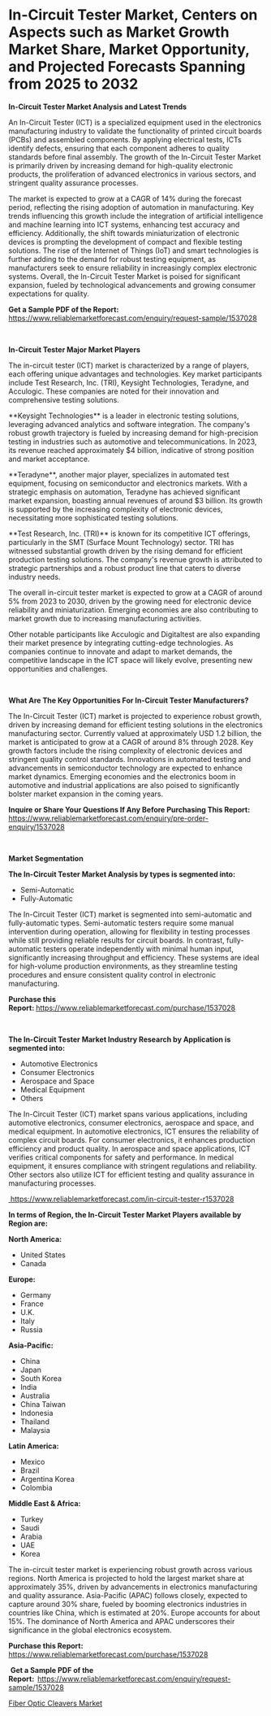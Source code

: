 <p><h1>In-Circuit Tester Market, Centers on Aspects such as Market Growth Market Share, Market Opportunity, and Projected Forecasts Spanning from 2025 to 2032</h1></p><p><strong>In-Circuit Tester Market Analysis and Latest Trends</strong></p>
<p><p>An In-Circuit Tester (ICT) is a specialized equipment used in the electronics manufacturing industry to validate the functionality of printed circuit boards (PCBs) and assembled components. By applying electrical tests, ICTs identify defects, ensuring that each component adheres to quality standards before final assembly. The growth of the In-Circuit Tester Market is primarily driven by increasing demand for high-quality electronic products, the proliferation of advanced electronics in various sectors, and stringent quality assurance processes.</p><p>The market is expected to grow at a CAGR of 14% during the forecast period, reflecting the rising adoption of automation in manufacturing. Key trends influencing this growth include the integration of artificial intelligence and machine learning into ICT systems, enhancing test accuracy and efficiency. Additionally, the shift towards miniaturization of electronic devices is prompting the development of compact and flexible testing solutions. The rise of the Internet of Things (IoT) and smart technologies is further adding to the demand for robust testing equipment, as manufacturers seek to ensure reliability in increasingly complex electronic systems. Overall, the In-Circuit Tester Market is poised for significant expansion, fueled by technological advancements and growing consumer expectations for quality.</p></p>
<p><strong>Get a Sample PDF of the Report:&nbsp;</strong> <a href="https://www.reliablemarketforecast.com/enquiry/request-sample/1537028?utm_campaign=3538&utm_medium=2&utm_source=Github&utm_content=ia&utm_term=06042025&utm_id=in-circuit-tester">https://www.reliablemarketforecast.com/enquiry/request-sample/1537028</a></p>
<p>&nbsp;</p>
<p><strong>In-Circuit Tester Major Market Players</strong></p>
<p><p>The in-circuit tester (ICT) market is characterized by a range of players, each offering unique advantages and technologies. Key market participants include Test Research, Inc. (TRI), Keysight Technologies, Teradyne, and Acculogic. These companies are noted for their innovation and comprehensive testing solutions.</p><p>**Keysight Technologies** is a leader in electronic testing solutions, leveraging advanced analytics and software integration. The company's robust growth trajectory is fueled by increasing demand for high-precision testing in industries such as automotive and telecommunications. In 2023, its revenue reached approximately $4 billion, indicative of strong position and market acceptance.</p><p>**Teradyne**, another major player, specializes in automated test equipment, focusing on semiconductor and electronics markets. With a strategic emphasis on automation, Teradyne has achieved significant market expansion, boasting annual revenues of around $3 billion. Its growth is supported by the increasing complexity of electronic devices, necessitating more sophisticated testing solutions.</p><p>**Test Research, Inc. (TRI)** is known for its competitive ICT offerings, particularly in the SMT (Surface Mount Technology) sector. TRI has witnessed substantial growth driven by the rising demand for efficient production testing solutions. The company's revenue growth is attributed to strategic partnerships and a robust product line that caters to diverse industry needs.</p><p>The overall in-circuit tester market is expected to grow at a CAGR of around 5% from 2023 to 2030, driven by the growing need for electronic device reliability and miniaturization. Emerging economies are also contributing to market growth due to increasing manufacturing activities.</p><p>Other notable participants like Acculogic and Digitaltest are also expanding their market presence by integrating cutting-edge technologies. As companies continue to innovate and adapt to market demands, the competitive landscape in the ICT space will likely evolve, presenting new opportunities and challenges.</p></p>
<p>&nbsp;</p>
<p><strong>What Are The Key Opportunities For In-Circuit Tester Manufacturers?</strong></p>
<p><p>The In-Circuit Tester (ICT) market is projected to experience robust growth, driven by increasing demand for efficient testing solutions in the electronics manufacturing sector. Currently valued at approximately USD 1.2 billion, the market is anticipated to grow at a CAGR of around 8% through 2028. Key growth factors include the rising complexity of electronic devices and stringent quality control standards. Innovations in automated testing and advancements in semiconductor technology are expected to enhance market dynamics. Emerging economies and the electronics boom in automotive and industrial applications are also poised to significantly bolster market expansion in the coming years.</p></p>
<p><strong>Inquire or Share Your Questions If Any Before Purchasing This Report:</strong> <a href="https://www.reliablemarketforecast.com/enquiry/pre-order-enquiry/1537028?utm_campaign=3538&utm_medium=2&utm_source=Github&utm_content=ia&utm_term=06042025&utm_id=in-circuit-tester">https://www.reliablemarketforecast.com/enquiry/pre-order-enquiry/1537028</a></p>
<p>&nbsp;</p>
<p><strong>Market Segmentation</strong></p>
<p><strong>The In-Circuit Tester Market Analysis by types is segmented into:</strong></p>
<p><ul><li>Semi-Automatic</li><li>Fully-Automatic</li></ul></p>
<p><p>The In-Circuit Tester (ICT) market is segmented into semi-automatic and fully-automatic types. Semi-automatic testers require some manual intervention during operation, allowing for flexibility in testing processes while still providing reliable results for circuit boards. In contrast, fully-automatic testers operate independently with minimal human input, significantly increasing throughput and efficiency. These systems are ideal for high-volume production environments, as they streamline testing procedures and ensure consistent quality control in electronic manufacturing.</p></p>
<p><strong>Purchase this Report:&nbsp;</strong><a href="https://www.reliablemarketforecast.com/purchase/1537028?utm_campaign=3538&utm_medium=2&utm_source=Github&utm_content=ia&utm_term=06042025&utm_id=in-circuit-tester">https://www.reliablemarketforecast.com/purchase/1537028</a></p>
<p>&nbsp;</p>
<p><strong>The In-Circuit Tester Market Industry Research by Application is segmented into:</strong></p>
<p><ul><li>Automotive Electronics</li><li>Consumer Electronics</li><li>Aerospace and Space</li><li>Medical Equipment</li><li>Others</li></ul></p>
<p><p>The In-Circuit Tester (ICT) market spans various applications, including automotive electronics, consumer electronics, aerospace and space, and medical equipment. In automotive electronics, ICT ensures the reliability of complex circuit boards. For consumer electronics, it enhances production efficiency and product quality. In aerospace and space applications, ICT verifies critical components for safety and performance. In medical equipment, it ensures compliance with stringent regulations and reliability. Other sectors also utilize ICT for efficient testing and quality assurance in manufacturing processes.</p></p>
<p><a href="https://www.reliablemarketforecast.com/in-circuit-tester-r1537028?utm_campaign=3538&utm_medium=2&utm_source=Github&utm_content=ia&utm_term=06042025&utm_id=in-circuit-tester">&nbsp;https://www.reliablemarketforecast.com/in-circuit-tester-r1537028</a></p>
<p><strong>In terms of Region, the In-Circuit Tester Market Players available by Region are:</strong></p>
<p>
    <p> <strong> North America: </strong>
        <ul>
            <li>United States</li>
            <li>Canada</li>
        </ul>
        </p> 
    <p> <strong> Europe: </strong>
        <ul>
            <li>Germany</li>
            <li>France</li>
            <li>U.K.</li>
            <li>Italy</li>
            <li>Russia</li>
        </ul>
        </p> 
    <p> <strong> Asia-Pacific: </strong>
        <ul>
            <li>China</li>
            <li>Japan</li>
            <li>South Korea</li>
            <li>India</li>
            <li>Australia</li>
            <li>China Taiwan</li>
            <li>Indonesia</li>
            <li>Thailand</li>
            <li>Malaysia</li>
        </ul>
        </p> 
    <p> <strong> Latin America: </strong>
        <ul>
            <li>Mexico</li>
            <li>Brazil</li>
            <li>Argentina Korea</li>
            <li>Colombia</li>
        </ul>
        </p> 
    <p> <strong> Middle East & Africa: </strong>
        <ul>
            <li>Turkey</li>
            <li>Saudi</li>
            <li>Arabia</li>
            <li>UAE</li>
            <li>Korea</li>
        </ul>
    </p>
    </p>
<p><p>The in-circuit tester market is experiencing robust growth across various regions. North America is projected to hold the largest market share at approximately 35%, driven by advancements in electronics manufacturing and quality assurance. Asia-Pacific (APAC) follows closely, expected to capture around 30% share, fueled by booming electronics industries in countries like China, which is estimated at 20%. Europe accounts for about 15%. The dominance of North America and APAC underscores their significance in the global electronics ecosystem.</p></p>
<p><strong>Purchase this Report: </strong><a href="https://www.reliablemarketforecast.com/purchase/1537028?utm_campaign=3538&utm_medium=2&utm_source=Github&utm_content=ia&utm_term=06042025&utm_id=in-circuit-tester">https://www.reliablemarketforecast.com/purchase/1537028</a></p>
<p>&nbsp;<strong>Get a Sample PDF of the Report:&nbsp;&nbsp;</strong><a href="https://www.reliablemarketforecast.com/enquiry/request-sample/1537028?utm_campaign=3538&utm_medium=2&utm_source=Github&utm_content=ia&utm_term=06042025&utm_id=in-circuit-tester">https://www.reliablemarketforecast.com/enquiry/request-sample/1537028</a></p>
<p><strong></strong></p>
<p><p><a href="https://github.com/daleogrando/Market-Research-Report-List-1/blob/main/fiber-optic-cleavers-market.md?utm_campaign=3538&utm_medium=2&utm_source=Github&utm_content=ia&utm_term=06042025&utm_id=in-circuit-tester">Fiber Optic Cleavers Market</a></p></p>